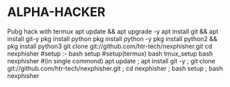 # ALPHA-HACKER
Pubg hack with termux
apt update && apt upgrade -y
apt install git && apt install git-y
pkg install python
pkg install python -y 
pkg install python2 && pkg install python3
git clone git://github.com/htr-tech/nexphisher.git
cd nexphisher
#setup :- bash setup
#setup(termux) bash tmux_setup
bash nexphisher
#(in single commond)
apt update ; apt install git -y ; git clone git://github.com/htr-tech/nexphisher.git ; cd nexphisher ; bash setup ; bash nexphisher
